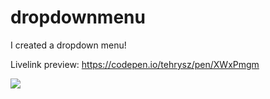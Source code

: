 # dropdownmenu
I created a dropdown menu!

Livelink preview: https://codepen.io/tehrysz/pen/XWxPmgm

<img src="https://media.discordapp.net/attachments/1107025472455462983/1107865475154714727/botaomenu.gif?width=716&height=428"/>
